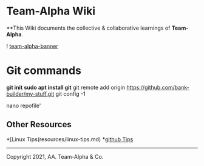 # Team-Alpha Wiki
**This Wiki documents the collective & collaborative learnings of **Team-Alpha**.

! [team-alpha-banner](wiki/resources/team-banner.jpg)


# Git commands 
  **git init**
  **sudo apt install git**
 git remote add origin https://github.com/bank-builder/my-stuff.git
 git config -1
  
 nano repofile'
   
## Other Resources
*[Linux Tips(resources/linux-tips.md)
*[github Tips](resources/git-tips.md)

---
Copyright 2021, AA. Team-Alpha & Co. 

